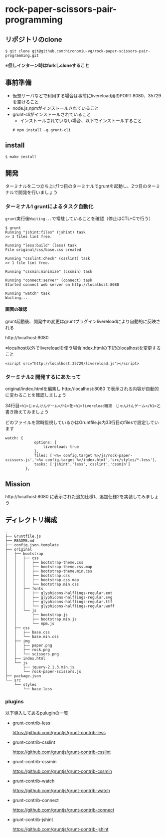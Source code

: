 # rock-paper-scissors-pair-programming

## リポジトリのclone
```
$ git clone git@github.com:hironomiu-vg/rock-paper-scissors-pair-programming.git
```
※**但しインターン時はforkしcloneすること**

## 事前準備
- 仮想サーバなどで利用する場合は事前にlivereload用のPORT 8080、35729を空けること
- node.js,npmがインストールされていること
- grunt-cliがインストールされていること
  - インストールされていない場合、以下でインストールすること
  ```
  # npm install -g grunt-cli
  ```

## install
```
$ make install
```

## 開発
ターミナルを二つ立ち上げ1つ目のターミナルでgruntを起動し、2つ目のターミナルで開発を行いましょう

### ターミナル1 gruntによるタスク自動化
`grunt`実行後`Waiting...`で常駐していることを確認（停止はCTL+Cで行う）
```
$ grunt
Running "jshint:files" (jshint) task
>> 3 files lint free.

Running "less:build" (less) task
File original/css/base.css created

Running "csslint:check" (csslint) task
>> 1 file lint free.

Running "cssmin:minimize" (cssmin) task

Running "connect:server" (connect) task
Started connect web server on http://localhost:8080

Running "watch" task
Waiting...
```
#### 画面の確認
grunt起動後、開発中の変更はgruntプラグインlivereloadにより自動的に反映される

http://localhost:8080

※localhost以外でlivereloadを使う場合index.htmlの下記のlocalhostを変更すること
```
<script src="http://localhost:35729/livereload.js"></script>
```

### ターミナル2 開発するにあたって
original/index.htmlを編集し http://localhost:8080 で表示される内容が自動的に変わることを確認しましょう

34行目`<h1>じゃんけんゲーム</h1>`を`<h1>livereload確認　じゃんけんゲーム</h1>`と書き換えてみましょう

どのファイルを常時監視しているかはGruntfile.js内33行目のfilesで設定しています
```
watch: {
             options: {
                 livereload: true
             },
             files: ['<%= config.target %>/js/rock-paper-scissors.js','<%= config.target %>/index.html','src/styles/*.less'],
             tasks: ['jshint','less','csslint','cssmin']
         },
```
## Mission
http://localhost:8080 に表示された追加仕様1、追加仕様2を実装してみましょう

## ディレクトリ構成
```
.
├── Gruntfile.js
├── README.md
├── config.json.template
├── original
│   ├── bootstrap
│   │   ├── css
│   │   │   ├── bootstrap-theme.css
│   │   │   ├── bootstrap-theme.css.map
│   │   │   ├── bootstrap-theme.min.css
│   │   │   ├── bootstrap.css
│   │   │   ├── bootstrap.css.map
│   │   │   └── bootstrap.min.css
│   │   ├── fonts
│   │   │   ├── glyphicons-halflings-regular.eot
│   │   │   ├── glyphicons-halflings-regular.svg
│   │   │   ├── glyphicons-halflings-regular.ttf
│   │   │   └── glyphicons-halflings-regular.woff
│   │   └── js
│   │       ├── bootstrap.js
│   │       ├── bootstrap.min.js
│   │       └── npm.js
│   ├── css
│   │   ├── base.css
│   │   └── base.min.css
│   ├── img
│   │   ├── paper.png
│   │   ├── rock.png
│   │   └── scissors.png
│   ├── index.html
│   └── js
│       ├── jquery-2.1.3.min.js
│       └── rock-paper-scissors.js
├── package.json
└── src
    └── styles
        └── base.less
```


### plugins
以下導入してあるpuluginの一覧

- grunt-contrib-less

  https://github.com/gruntjs/grunt-contrib-less

- grunt-contrib-csslint

  https://github.com/gruntjs/grunt-contrib-csslint

- grunt-contrib-cssmin

  https://github.com/gruntjs/grunt-contrib-cssmin

- grunt-contrib-watch

  https://github.com/gruntjs/grunt-contrib-watch

- grunt-contrib-connect

  https://github.com/gruntjs/grunt-contrib-connect

- grunt-contrib-jshint

  https://github.com/gruntjs/grunt-contrib-jshint
